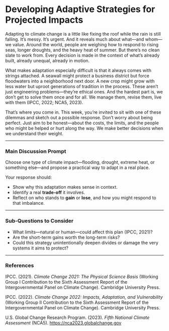 # Developing Adaptive Strategies for Projected Impacts

Adapting to climate change is a little like fixing the roof while the rain is still falling. It’s messy. It’s urgent. And it reveals much about what—and whom—we value. Around the world, people are weighing how to respond to rising seas, longer droughts, and the heavy heat of summer. But there’s no clean slate to work from. Every decision is made in the context of what’s already built, already unequal, already in motion.

What makes adaptation especially difficult is that it always comes with strings attached. A seawall might protect a business district but force floodwaters into a neighborhood next door. A new crop might grow with less water but uproot generations of tradition in the process. These aren’t just engineering problems—they’re ethical ones. And the hardest part is, we don’t get to solve them once and for all. We manage them, revise them, live with them (IPCC, 2022; NCA5, 2023).

That’s where you come in. This week, you’re invited to sit with one of these dilemmas and sketch out a possible response. Don’t worry about being perfect. Just aim to be honest—about the costs, the limits, and the people who might be helped or hurt along the way. We make better decisions when we understand their weight.

---

### Main Discussion Prompt

Choose one type of climate impact—flooding, drought, extreme heat, or something else—and propose a practical way to adapt in a real place.

Your response should:

- Show why this adaptation makes sense in context.  
- Identify a real **trade-off** it involves.  
- Reflect on who stands to **gain** or **lose**, and how you might respond to that imbalance.

---

### Sub-Questions to Consider

- What limits—natural or human—could affect this plan (IPCC, 2021)?
- Are the short-term gains worth the long-term risks?
- Could this strategy unintentionally deepen divides or damage the very systems it aims to protect?

---

### References

IPCC. (2021). *Climate Change 2021: The Physical Science Basis* (Working Group I Contribution to the Sixth Assessment Report of the Intergovernmental Panel on Climate Change). Cambridge University Press.

IPCC. (2022). *Climate Change 2022: Impacts, Adaptation, and Vulnerability* (Working Group II Contribution to the Sixth Assessment Report of the Intergovernmental Panel on Climate Change). Cambridge University Press.

U.S. Global Change Research Program. (2023). *Fifth National Climate Assessment* (NCA5). https://nca2023.globalchange.gov
